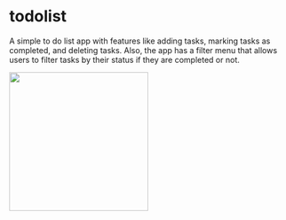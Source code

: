 # todolist

A simple to do list app with features like adding tasks, marking tasks as completed, and deleting tasks. Also, the app has a filter menu that allows users to filter tasks by their status if they are completed or not.

<img src="/record-1.gif" width="250" height="250"/>


